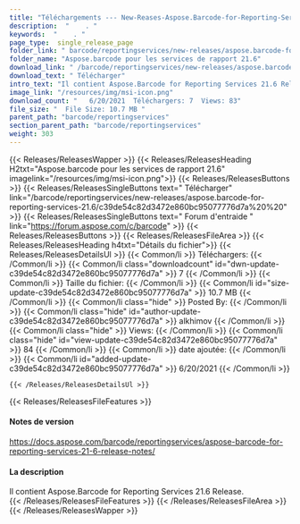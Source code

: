 ```yaml
---
title: "Téléchargements --- New-Reases-Aspose.Barcode-for-Reporting-Services-21.6." 
description:  "    . " 
keywords:  "    . " 
page_type:  single_release_page
folder_link: " barcode/reportingservices/new-releases/aspose.barcode-for-reporting-services-21.6/"
folder_name: "Aspose.barcode pour les services de rapport 21.6"
download_link: " /barcode/reportingservices/new-releases/aspose.barcode-for-reporting-services-21.6/c39de54c82d3472e860bc95077776d7a"
download_text: " Télécharger"
intro_text: "Il contient Aspose.Barcode for Reporting Services 21.6 Release."
image_link: "/resources/img/msi-icon.png"
download_count: "   6/20/2021  Téléchargers: 7  Views: 83"
file_size: "  File Size: 10.7 MB "
parent_path: "barcode/reportingservices"
section_parent_path: "barcode/reportingservices"
weight: 303
---
```


{{< Releases/ReleasesWapper >}}
  {{< Releases/ReleasesHeading H2txt="Aspose.barcode pour les services de rapport 21.6" imagelink="/resources/img/msi-icon.png">}}
  {{< Releases/ReleasesButtons >}}
    {{< Releases/ReleasesSingleButtons text=" Télécharger" link="/barcode/reportingservices/new-releases/aspose.barcode-for-reporting-services-21.6/c39de54c82d3472e860bc95077776d7a%20%20" >}}
    {{< Releases/ReleasesSingleButtons text=" Forum d'entraide " link="https://forum.aspose.com/c/barcode" >}}
  {{< Releases/ReleasesButtons >}}
  {{< Releases/ReleasesFileArea >}}
    {{< Releases/ReleasesHeading h4txt="Détails du fichier">}}
    {{< Releases/ReleasesDetailsUl >}}
            {{< Common/li  >}} Téléchargers: {{< /Common/li >}} 
      {{< Common/li class="downloadcount" id="dwn-update-c39de54c82d3472e860bc95077776d7a" >}} 7 {{< /Common/li >}} 
      {{< Common/li  >}} Taille du fichier: {{< /Common/li >}} 
      {{< Common/li id="size-update-c39de54c82d3472e860bc95077776d7a" >}} 10.7 MB {{< /Common/li >}} 
      {{< Common/li  class="hide" >}} Posted By: {{< /Common/li >}} 
      {{< Common/li class="hide" id="author-update-c39de54c82d3472e860bc95077776d7a" >}} alkhimov {{< /Common/li >}} 
      {{< Common/li class="hide"  >}} Views: {{< /Common/li >}} 
      {{< Common/li class="hide" id="view-update-c39de54c82d3472e860bc95077776d7a" >}} 84 {{< /Common/li >}} 
      {{< Common/li  >}} date ajoutée: {{< /Common/li >}} 
      {{< Common/li id="added-update-c39de54c82d3472e860bc95077776d7a" >}} 6/20/2021 {{< /Common/li >}} 

    {{< /Releases/ReleasesDetailsUl >}}

  {{< Releases/ReleasesFileFeatures >}}
      <h4>Notes de version</h4><div><a href="https://docs.aspose.com/barcode/reportingservices/aspose-barcode-for-reporting-services-21-6-release-notes/">https://docs.aspose.com/barcode/reportingservices/aspose-barcode-for-reporting-services-21-6-release-notes/</a></div><h4>La description</h4><div class="HTMLDescription">Il contient Aspose.Barcode for Reporting Services 21.6 Release.</div>
  {{< /Releases/ReleasesFileFeatures >}}
 {{< /Releases/ReleasesFileArea >}}
{{< /Releases/ReleasesWapper >}}


